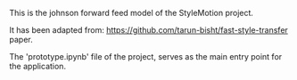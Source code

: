 This is the johnson forward feed model of the StyleMotion project.

It has been adapted from: https://github.com/tarun-bisht/fast-style-transfer paper.

The 'prototype.ipynb' file of the project, serves as the main entry point for the application.
